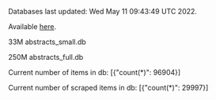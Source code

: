 Databases last updated: Wed May 11 09:43:49 UTC 2022. 

Available [here](https://github.com/cbeauhilton/ash-db/releases).


33M	abstracts_small.db

250M	abstracts_full.db

Current number of items in db:
[{"count(*)": 96904}]

Current number of scraped items in db:
[{"count(*)": 29997}]
